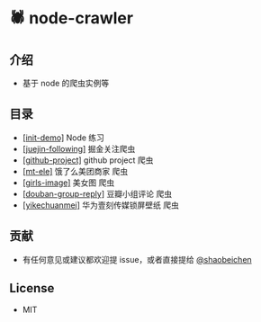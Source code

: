 # 🕷️ node-crawler

## 介绍

- 基于 node 的爬虫实例等

## 目录

- [[init-demo]](https://github.com/shaobeichen/node-demo/tree/master/init-demo) Node 练习
- [[juejin-following]](https://github.com/shaobeichen/node-demo/tree/master/juejin-following) 掘金关注爬虫
- [[github-project]](https://github.com/shaobeichen/node-demo/tree/master/github-project) github project 爬虫
- [[mt-ele]](https://github.com/shaobeichen/node-demo/tree/master/mt-ele) 饿了么美团商家 爬虫
- [[girls-image]](https://github.com/shaobeichen/node-demo/tree/master/girls-image) 美女图 爬虫
- [[douban-group-reply]](https://github.com/shaobeichen/node-demo/tree/master/douban-group-reply) 豆瓣小组评论 爬虫
- [[yikechuanmei]](https://github.com/shaobeichen/node-demo/tree/master/yikechuanmei) 华为壹刻传媒锁屏壁纸 爬虫

## 贡献

- 有任何意见或建议都欢迎提 issue，或者直接提给 [@shaobeichen](http://github.com/shaobeichen)

## License

- MIT
